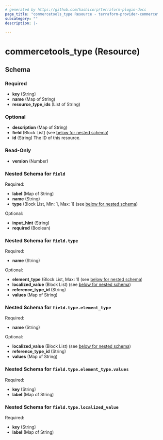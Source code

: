 ```yaml
---
# generated by https://github.com/hashicorp/terraform-plugin-docs
page_title: "commercetools_type Resource - terraform-provider-commercetools"
subcategory: ""
description: |-
  
---
```


# commercetools_type (Resource)





<!-- schema generated by tfplugindocs -->
## Schema

### Required

- **key** (String)
- **name** (Map of String)
- **resource_type_ids** (List of String)

### Optional

- **description** (Map of String)
- **field** (Block List) (see [below for nested schema](#nestedblock--field))
- **id** (String) The ID of this resource.

### Read-Only

- **version** (Number)

<a id="nestedblock--field"></a>
### Nested Schema for `field`

Required:

- **label** (Map of String)
- **name** (String)
- **type** (Block List, Min: 1, Max: 1) (see [below for nested schema](#nestedblock--field--type))

Optional:

- **input_hint** (String)
- **required** (Boolean)

<a id="nestedblock--field--type"></a>
### Nested Schema for `field.type`

Required:

- **name** (String)

Optional:

- **element_type** (Block List, Max: 1) (see [below for nested schema](#nestedblock--field--type--element_type))
- **localized_value** (Block List) (see [below for nested schema](#nestedblock--field--type--localized_value))
- **reference_type_id** (String)
- **values** (Map of String)

<a id="nestedblock--field--type--element_type"></a>
### Nested Schema for `field.type.element_type`

Required:

- **name** (String)

Optional:

- **localized_value** (Block List) (see [below for nested schema](#nestedblock--field--type--element_type--localized_value))
- **reference_type_id** (String)
- **values** (Map of String)

<a id="nestedblock--field--type--element_type--localized_value"></a>
### Nested Schema for `field.type.element_type.values`

Required:

- **key** (String)
- **label** (Map of String)



<a id="nestedblock--field--type--localized_value"></a>
### Nested Schema for `field.type.localized_value`

Required:

- **key** (String)
- **label** (Map of String)


